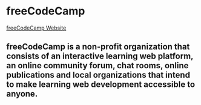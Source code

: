 # freeCodeCamp

[freeCodeCamp Website](https://www.freecodecamp.org/)
## freeCodeCamp is a non-profit organization that consists of an interactive learning web platform, an online community forum, chat rooms, online publications and local organizations that intend to make learning web development accessible to anyone. 
